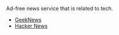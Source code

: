Ad-free news service that is related to tech.
- [GeekNews](https://news.hada.io/)
- [Hacker News](https://news.ycombinator.com/)
